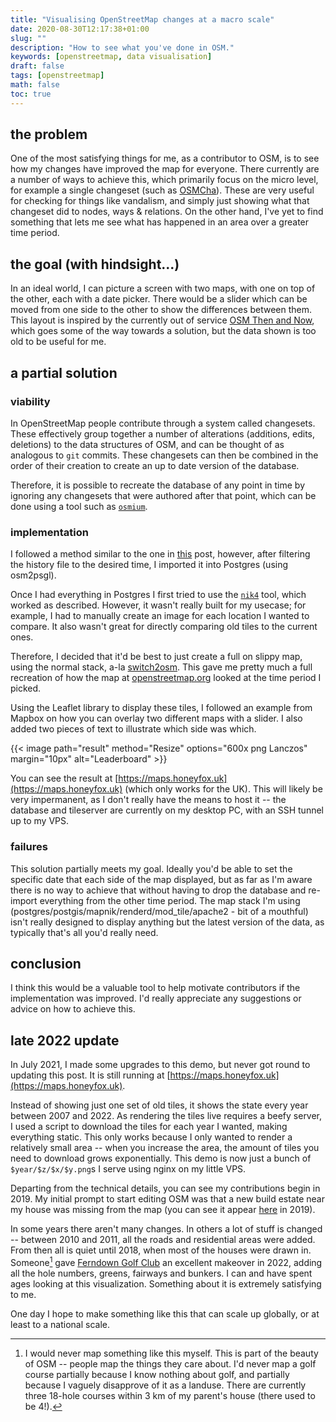 ```yaml
---
title: "Visualising OpenStreetMap changes at a macro scale"
date: 2020-08-30T12:17:38+01:00
slug: ""
description: "How to see what you've done in OSM."
keywords: [openstreetmap, data visualisation]
draft: false
tags: [openstreetmap]
math: false
toc: true
---
```


## the problem

One of the most satisfying things for me, as a contributor to OSM, is to see how my changes have improved the map for everyone. There currently are a number of ways to achieve this, which primarily focus on the micro level, for example a single changeset (such as [OSMCha](https://osmcha.org)). These are very useful for checking for things like vandalism, and simply just showing what that changeset did to nodes, ways & relations. On the other hand, I've yet to find something that lets me see what has happened in an area over a greater time period.

## the goal (with hindsight...)

In an ideal world, I can picture a screen with two maps, with one on top of the other, each with a date picker. There would be a slider which can be moved from one side to the other to show the differences between them. This layout is inspired by the currently out of service [OSM Then and Now](https://mvexel.github.io/thenandnow/), which goes some of the way towards a solution, but the data shown is too old to be useful for me.

## a partial solution

### viability

In OpenStreetMap people contribute through a system called changesets. These effectively group together a number of alterations (additions, edits, deletions) to the data structures of OSM, and can be thought of as analogous to `git` commits. These changesets can then be combined in the order of their creation to create an up to date version of the database.

Therefore, it is possible to recreate the database of any point in time by ignoring any changesets that were authored after that point, which can be done using a tool such as [`osmium`](https://osmcode.org/osmium-tool/).

### implementation

I followed a method similar to the one in [this](https://hackmd.io/XfrY334rS7CV0tnPzx8Wvw) post, however, after filtering the history file to the desired time, I imported it into Postgres (using osm2psgl).

Once I had everything in Postgres I first tried to use the [`nik4`](https://github.com/Zverik/Nik4) tool, which worked as described. However, it wasn't really built for my usecase; for example, I had to manually create an image for each location I wanted to compare. It also wasn't great for directly comparing old tiles to the current ones.

Therefore, I decided that it'd be best to just create a full on slippy map, using the normal stack, a-la [switch2osm](https://switch2osm.org/serving-tiles/manually-building-a-tile-server-20-04-lts/). This gave me pretty much a full recreation of how the map at [openstreetmap.org](https://openstreetmap.org) looked at the time period I picked.

Using the Leaflet library to display these tiles, I followed an example from Mapbox on how you can overlay two different maps with a slider. I also added two pieces of text to illustrate which side was which.

{{< image path="result" method="Resize" options="600x png Lanczos" margin="10px" alt="Leaderboard" >}}

You can see the result at [https://maps.honeyfox.uk](https://maps.honeyfox.uk) (which only works for the UK). This will likely be very impermanent, as I don't really have the means to host it -- the database and tileserver are currently on my desktop PC, with an SSH tunnel up to my VPS.

### failures

This solution partially meets my goal. Ideally you'd be able to set the specific date that each side of the map displayed, but as far as I'm aware there is no way to achieve that without having to drop the database and re-import everything from the other time period. The map stack I'm using (postgres/postgis/mapnik/renderd/mod_tile/apache2 - bit of a mouthful) isn't really designed to display anything but the latest version of the data, as typically that's all you'd really need.

## conclusion

I think this would be a valuable tool to help motivate contributors if the implementation was improved. I'd really appreciate any suggestions or advice on how to achieve this.

## late 2022 update

In July 2021, I made some upgrades to this demo, but never got round to updating this post. It is still running at [https://maps.honeyfox.uk](https://maps.honeyfox.uk).

Instead of showing just one set of old tiles, it shows the state every year between 2007 and 2022. As rendering the tiles live requires a beefy server, I used a script to download the tiles for each year I wanted, making everything static. This only works because I only wanted to render a relatively small area -- when you increase the area, the amount of tiles you need to download grows exponentially. This demo is now just a bunch of `$year/$z/$x/$y.png`s I serve using nginx on my little VPS.

Departing from the technical details, you can see my contributions begin in 2019. My initial prompt to start editing OSM was that a new build estate near my house was missing from the map (you can see it appear [here](https://maps.honeyfox.uk/#17/50.78814/-1.90129) in 2019).

In some years there aren't many changes. In others a lot of stuff is changed -- between 2010 and 2011, all the roads and residential areas were added. From then all is quiet until 2018, when most of the houses were drawn in. Someone[^1] gave [Ferndown Golf Club](https://maps.honeyfox.uk/#16/50.7994/-1.8767) an excellent makeover in 2022, adding all the hole numbers, greens, fairways and bunkers. I can and have spent ages looking at this visualization. Something about it is extremely satisfying to me.

[^1]: I would never map something like this myself. This is part of the beauty of OSM -- people map the things they care about. I'd never map a golf course partially because I know nothing about golf, and partially because I vaguely disapprove of it as a landuse. There are currently three 18-hole courses within 3 km of my parent's house (there used to be 4!).

One day I hope to make something like this that can scale up globally, or at least to a national scale.
